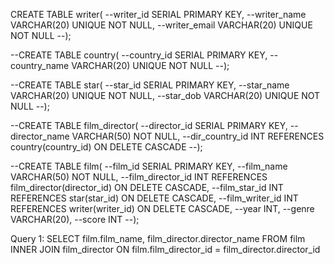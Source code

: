 CREATE TABLE writer(
--writer_id SERIAL PRIMARY KEY,
--writer_name VARCHAR(20) UNIQUE NOT NULL,
--writer_email VARCHAR(20) UNIQUE NOT NULL
--);

--CREATE TABLE country(
--country_id SERIAL PRIMARY KEY,
--country_name VARCHAR(20) UNIQUE NOT NULL
--);

--CREATE TABLE star(
--star_id SERIAL PRIMARY KEY,
--star_name VARCHAR(20) UNIQUE NOT NULL,
--star_dob VARCHAR(20) UNIQUE NOT NULL
--);

--CREATE TABLE film_director(
--director_id SERIAL PRIMARY KEY,
--director_name VARCHAR(50) NOT NULL,
--dir_country_id INT REFERENCES country(country_id) ON DELETE CASCADE
--);

--CREATE TABLE film(
--film_id SERIAL PRIMARY KEY,
--film_name VARCHAR(50) NOT NULL,
--film_director_id INT REFERENCES film_director(director_id) ON DELETE CASCADE,
--film_star_id INT REFERENCES star(star_id) ON DELETE CASCADE,
--film_writer_id INT REFERENCES writer(writer_id) ON DELETE CASCADE,
--year INT,
--genre VARCHAR(20),
--score INT
--);


Query 1:
SELECT film.film_name, film_director.director_name
FROM film
INNER JOIN film_director ON film.film_director_id = film_director.director_id


